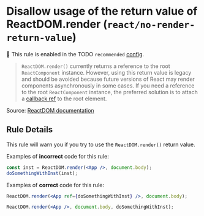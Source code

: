 # Disallow usage of the return value of ReactDOM.render (`react/no-render-return-value`)

💼 This rule is enabled in the TODO `recommended` [config](https://github.com/jsx-eslint/eslint-plugin-react/#shareable-configs).

<!-- end auto-generated rule header -->

> `ReactDOM.render()` currently returns a reference to the root `ReactComponent` instance. However, using this return value is legacy and should be avoided because future versions of React may render components asynchronously in some cases. If you need a reference to the root `ReactComponent` instance, the preferred solution is to attach a [callback ref](https://reactjs.org/docs/refs-and-the-dom.html#callback-refs) to the root element.

Source: [ReactDOM documentation](https://facebook.github.io/react/docs/react-dom.html#render)

## Rule Details

This rule will warn you if you try to use the `ReactDOM.render()` return value.

Examples of **incorrect** code for this rule:

```jsx
const inst = ReactDOM.render(<App />, document.body);
doSomethingWithInst(inst);
```

Examples of **correct** code for this rule:

```jsx
ReactDOM.render(<App ref={doSomethingWithInst} />, document.body);

ReactDOM.render(<App />, document.body, doSomethingWithInst);
```
